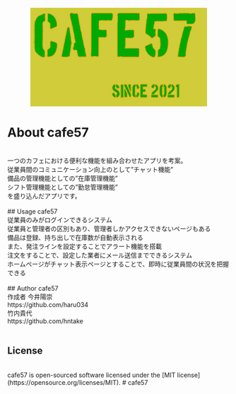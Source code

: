<p align="center"><a href="https://itcha50.com/cafe57/" target="_blank"><img src="cafe57.jpg" width="400"></a></p>

<!-- <p align="center">
<a href="https://travis-ci.org/laravel/framework"><img src="https://travis-ci.org/laravel/framework.svg" alt="Build Status"></a>
<a href="https://packagist.org/packages/laravel/framework"><img src="https://poser.pugx.org/laravel/framework/d/total.svg" alt="Total Downloads"></a>
<a href="https://packagist.org/packages/laravel/framework"><img src="https://poser.pugx.org/laravel/framework/v/stable.svg" alt="Latest Stable Version"></a>
<a href="https://packagist.org/packages/laravel/framework"><img src="https://poser.pugx.org/laravel/framework/license.svg" alt="License"></a>
</p> -->

# About cafe57
<br>
一つのカフェにおける便利な機能を組み合わせたアプリを考案。<br>
従業員間のコミュニケーション向上のとして”チャット機能”<br>
備品の管理機能としての”在庫管理機能”<br>
シフト管理機能としての”勤怠管理機能”<br>
を盛り込んだアプリです。<br>
<br>
## Usage cafe57
<br>
従業員のみがログインできるシステム<br>
従業員と管理者の区別もあり、管理者しかアクセスできないページもある<br>
備品は登録、持ち出しで在庫数が自動表示される<br>
また、発注ラインを設定することでアラート機能を搭載<br>
注文をすることで、設定した業者にメール送信までできるシステム<br>
ホームページがチャット表示ページとすることで、即時に従業員間の状況を把握できる<br>
<br>
 ## Author cafe57
<br>
作成者 今井陽崇 <br>https://github.com/haru034<br>
       竹内貴代 <br>https://github.com/hntake<br>

<br>

## License
<br>
cafe57 is open-sourced software licensed under the [MIT license](https://opensource.org/licenses/MIT).
#   c a f e 5 7 
 
 
